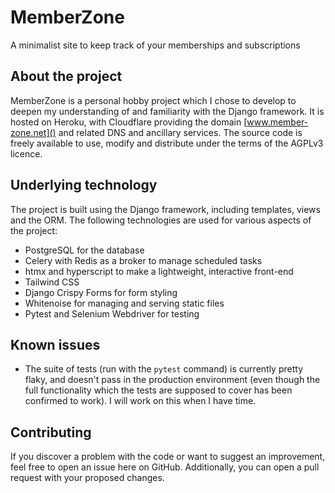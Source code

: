# MemberZone
A minimalist site to keep track of your memberships and subscriptions

## About the project
MemberZone is a personal hobby project which I chose to develop to deepen my understanding of and familiarity with the Django framework.
It is hosted on Heroku, with Cloudflare providing the domain [www.member-zone.net]() and related DNS and ancillary services.
The source code is freely available to use, modify and distribute under the terms of the AGPLv3 licence.

## Underlying technology
The project is built using the Django framework, including templates, views and the ORM. The following technologies are used for various aspects of the project:
  - PostgreSQL for the database
  - Celery with Redis as a broker to manage scheduled tasks
  - htmx and hyperscript to make a lightweight, interactive front-end
  - Tailwind CSS
  - Django Crispy Forms for form styling
  - Whitenoise for managing and serving static files
  - Pytest and Selenium Webdriver for testing

## Known issues
  - The suite of tests (run with the `pytest` command) is currently pretty flaky, and doesn't pass in the production environment
  (even though the full functionality which the tests are supposed to cover has been confirmed to work). I will work on this when I have time.

## Contributing
If you discover a problem with the code or want to suggest an improvement, feel free to open an issue here on GitHub.
Additionally, you can open a pull request with your proposed changes.
